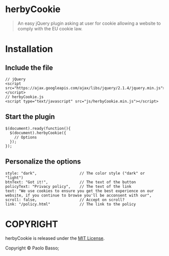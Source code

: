 herbyCookie
=====

 > An easy jQuery plugin asking at user for cookie allowing a website to comply with the EU cookie law.

Installation
====

Include the file
----

    // jQuery
    <script src="https://ajax.googleapis.com/ajax/libs/jquery/2.1.4/jquery.min.js"></script>
    // herbyCookie.js
    <script type="text/javascript" src="js/herbyCookie.min.js"></script>

Start the plugin
----

    $(document).ready(function(){
      $(document).herbyCookie({
        // Options
      });
    });

Personalize the options
----

    style: "dark",                   // The color style ("dark" or "light")
    btnText: "Got it!",              // The text of the button
    policyText: "Privacy policy",    // The text of the link
    text: "We use cookies to ensure you get the best experience on our website, if you continue to browse you'll be acconsent with our",
    scroll: false,                   // Accept on scroll?
    link: "/policy.html"             // The link to the policy

COPYRIGHT
====

herbyCookie is released under the [MIT License](https://opensource.org/licenses/MIT).

Copyright © Paolo Basso;

